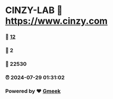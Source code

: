 # CINZY-LAB :link: https://www.cinzy.com 
### :page_facing_up: [12](https://www.cinzy.com/tag.html) 
### :speech_balloon: 2 
### :hibiscus: 22530 
### :alarm_clock: 2024-07-29 01:31:02 
### Powered by :heart: [Gmeek](https://github.com/Meekdai/Gmeek)
